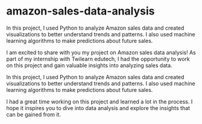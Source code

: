 # amazon-sales-data-analysis
In this project, I used Python to analyze Amazon sales data and created visualizations to better understand trends and patterns. I also used machine learning algorithms to make predictions about future sales.

I am excited to share with you my project on Amazon sales data analysis! As part of my internship with Twilearn edutech, I had the opportunity to work on this project and gain valuable insights into analyzing sales data.

In this project, I used Python to analyze Amazon sales data and created visualizations to better understand trends and patterns. I also used machine learning algorithms to make predictions about future sales.

I had a great time working on this project and learned a lot in the process. I hope it inspires you to dive into data analysis and explore the insights that can be gained from it.
